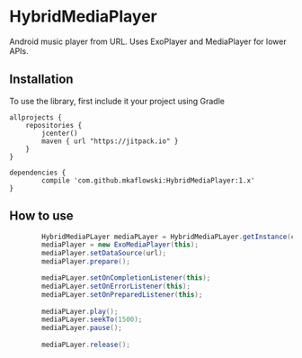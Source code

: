 # HybridMediaPlayer
Android music player from URL. Uses ExoPlayer and MediaPlayer for lower APIs.

## Installation

To use the library, first include it your project using Gradle

    allprojects {
        repositories {
            jcenter()
            maven { url "https://jitpack.io" }
        }
    }

	dependencies {
	        compile 'com.github.mkaflowski:HybridMediaPlayer:1.x'
	}
	

## How to use

```java
        HybridMediaPLayer mediaPLayer = HybridMediaPLayer.getInstance(context);
        mediaPlayer = new ExoMediaPlayer(this);
        mediaPlayer.setDataSource(url);
        mediaPlayer.prepare();

        mediaPLayer.setOnCompletionListener(this);
        mediaPLayer.setOnErrorListener(this);
        mediaPLayer.setOnPreparedListener(this);
        
        mediaPLayer.play();
        mediaPLayer.seekTo(1500);
        mediaPLayer.pause();
        
        mediaPLayer.release();
```

